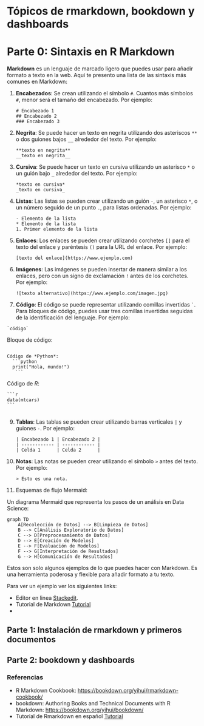 # Tópicos de rmarkdown, bookdown y dashboards

# Parte 0: Sintaxis en R Markdown

**Markdown** es un lenguaje de marcado ligero que puedes usar para añadir formato a texto en la web. Aquí te presento una lista de las sintaxis más comunes en Markdown:

1. **Encabezados**: Se crean utilizando el símbolo `#`. Cuantos más símbolos `#`, menor será el tamaño del encabezado. Por ejemplo:
    ```
    # Encabezado 1
    ## Encabezado 2
    ### Encabezado 3
    ```

2. **Negrita**: Se puede hacer un texto en negrita utilizando dos asteriscos `**` o dos guiones bajos `__` alrededor del texto. Por ejemplo:
    ```
    **texto en negrita**
    __texto en negrita__
    ```

3. **Cursiva**: Se puede hacer un texto en cursiva utilizando un asterisco `*` o un guión bajo `_` alrededor del texto. Por ejemplo:
    ```
    *texto en cursiva*
    _texto en cursiva_
    ```

4. **Listas**: Las listas se pueden crear utilizando un guión `-`, un asterisco `*`, o un número seguido de un punto `.`, para listas ordenadas. Por ejemplo:
    ```
    - Elemento de la lista
    * Elemento de la lista
    1. Primer elemento de la lista
    ```

5. **Enlaces**: Los enlaces se pueden crear utilizando corchetes `[]` para el texto del enlace y paréntesis `()` para la URL del enlace. Por ejemplo:
    ```
    [texto del enlace](https://www.ejemplo.com)
    ```

6. **Imágenes**: Las imágenes se pueden insertar de manera similar a los enlaces, pero con un signo de exclamación `!` antes de los corchetes. Por ejemplo:
    ```
    ![texto alternativo](https://www.ejemplo.com/imagen.jpg)
    ```

7. **Código**: El código se puede representar utilizando comillas invertidas `` ` ``. Para bloques de código, puedes usar tres comillas invertidas seguidas de la identificación del lenguaje. Por ejemplo:

```
`código`
```

 Bloque de código:
 ```

Código de *Python*:
   ```python
   print("Hola, mundo!")
    ```

``` 

Código de *R*:

    ```r
    data(mtcars)
    ```

```

```

9. **Tablas**: Las tablas se pueden crear utilizando barras verticales `|` y guiones `-`. Por ejemplo:
    ```
    | Encabezado 1 | Encabezado 2 |
    | ------------ | ------------ |
    | Celda 1      | Celda 2      |
    ```

10. **Notas**: Las notas se pueden crear utilizando el símbolo `>` antes del texto. Por ejemplo:
    ```
    > Esto es una nota.
    ```

11. Esquemas de flujo Mermaid:

Un diagrama Mermaid que representa los pasos de un análisis en Data Science:

```mermaid
graph TD
    A[Recolección de Datos] --> B[Limpieza de Datos]
    B --> C[Análisis Exploratorio de Datos]
    C --> D[Preprocesamiento de Datos]
    D --> E[Creación de Modelos]
    E --> F[Evaluación de Modelos]
    F --> G[Interpretación de Resultados]
    G --> H[Comunicación de Resultados]
```



Estos son solo algunos ejemplos de lo que puedes hacer con Markdown. Es una herramienta poderosa y flexible para añadir formato a tu texto.


Para ver un ejemplo ver los siguientes links:
- Editor en linea [Stackedit](https://stackedit.io/).
- Tutorial de Markdown [Tutorial](https://tutorialmarkdown.com/guia)
-   
## Parte 1: Instalación de rmarkdown y primeros documentos

## Parte 2: bookdown y dashboards


### Referencias
- R Markdown Cookbook: https://bookdown.org/yihui/rmarkdown-cookbook/
- bookdown: Authoring Books and Technical Documents with R Markdown: https://bookdown.org/yihui/bookdown/
- Tutorial de Rmarkdown en español [Tutorial](https://bookdown.org/gboccardo/manual-ED-UCH/introduccion-al-uso-de-rmarkdown-para-la-compilacion-de-resultados-de-rstudio-en-diferentes-formatos.html)  
